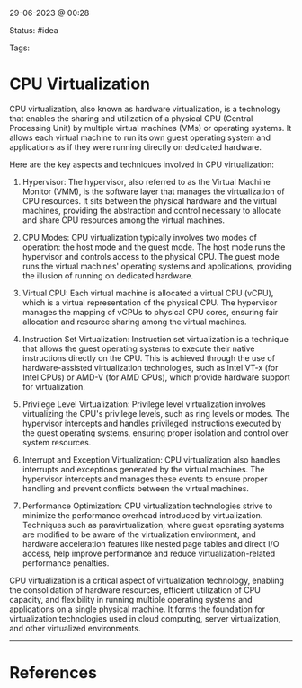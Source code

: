 29-06-2023 @ 00:28

Status: #idea

Tags: 

# CPU Virtualization

CPU virtualization, also known as hardware virtualization, is a technology that enables the sharing and utilization of a physical CPU (Central Processing Unit) by multiple virtual machines (VMs) or operating systems. It allows each virtual machine to run its own guest operating system and applications as if they were running directly on dedicated hardware.

Here are the key aspects and techniques involved in CPU virtualization:

1. Hypervisor: The hypervisor, also referred to as the Virtual Machine Monitor (VMM), is the software layer that manages the virtualization of CPU resources. It sits between the physical hardware and the virtual machines, providing the abstraction and control necessary to allocate and share CPU resources among the virtual machines.
    
2. CPU Modes: CPU virtualization typically involves two modes of operation: the host mode and the guest mode. The host mode runs the hypervisor and controls access to the physical CPU. The guest mode runs the virtual machines' operating systems and applications, providing the illusion of running on dedicated hardware.
    
3. Virtual CPU: Each virtual machine is allocated a virtual CPU (vCPU), which is a virtual representation of the physical CPU. The hypervisor manages the mapping of vCPUs to physical CPU cores, ensuring fair allocation and resource sharing among the virtual machines.
    
4. Instruction Set Virtualization: Instruction set virtualization is a technique that allows the guest operating systems to execute their native instructions directly on the CPU. This is achieved through the use of hardware-assisted virtualization technologies, such as Intel VT-x (for Intel CPUs) or AMD-V (for AMD CPUs), which provide hardware support for virtualization.
    
5. Privilege Level Virtualization: Privilege level virtualization involves virtualizing the CPU's privilege levels, such as ring levels or modes. The hypervisor intercepts and handles privileged instructions executed by the guest operating systems, ensuring proper isolation and control over system resources.
    
6. Interrupt and Exception Virtualization: CPU virtualization also handles interrupts and exceptions generated by the virtual machines. The hypervisor intercepts and manages these events to ensure proper handling and prevent conflicts between the virtual machines.
    
7. Performance Optimization: CPU virtualization technologies strive to minimize the performance overhead introduced by virtualization. Techniques such as paravirtualization, where guest operating systems are modified to be aware of the virtualization environment, and hardware acceleration features like nested page tables and direct I/O access, help improve performance and reduce virtualization-related performance penalties.
    

CPU virtualization is a critical aspect of virtualization technology, enabling the consolidation of hardware resources, efficient utilization of CPU capacity, and flexibility in running multiple operating systems and applications on a single physical machine. It forms the foundation for virtualization technologies used in cloud computing, server virtualization, and other virtualized environments.

---
# References
